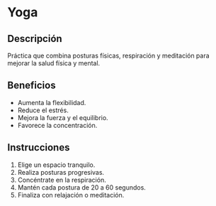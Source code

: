 # Yoga

## Descripción
Práctica que combina posturas físicas, respiración y meditación para mejorar la salud física y mental.

## Beneficios
- Aumenta la flexibilidad.
- Reduce el estrés.
- Mejora la fuerza y el equilibrio.
- Favorece la concentración.

## Instrucciones
1. Elige un espacio tranquilo.
2. Realiza posturas progresivas.
3. Concéntrate en la respiración.
4. Mantén cada postura de 20 a 60 segundos.
5. Finaliza con relajación o meditación.
